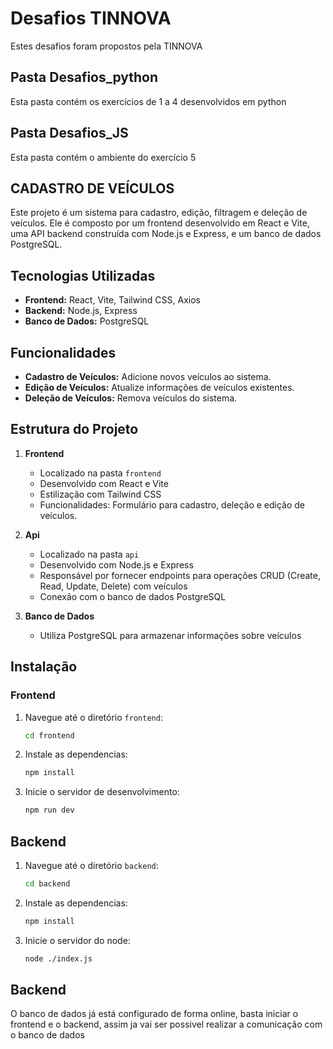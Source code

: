 # Desafios TINNOVA

Estes desafios foram propostos pela TINNOVA

## Pasta Desafios_python

Esta pasta contém os exercícios de 1 a 4 desenvolvidos em python

## Pasta Desafios_JS

Esta pasta contém o ambiente do exercício 5

## CADASTRO DE VEÍCULOS

Este projeto é um sistema para cadastro, edição, filtragem e deleção de veículos. Ele é composto por um frontend desenvolvido em React e Vite, uma API backend construída com Node.js e Express, e um banco de dados PostgreSQL.

## Tecnologias Utilizadas

- **Frontend:** React, Vite, Tailwind CSS, Axios
- **Backend:** Node.js, Express
- **Banco de Dados:** PostgreSQL

## Funcionalidades

- **Cadastro de Veículos:** Adicione novos veículos ao sistema.
- **Edição de Veículos:** Atualize informações de veículos existentes.
- **Deleção de Veículos:** Remova veículos do sistema.

## Estrutura do Projeto

1. **Frontend**
   - Localizado na pasta `frontend`
   - Desenvolvido com React e Vite
   - Estilização com Tailwind CSS
   - Funcionalidades: Formulário para cadastro, deleção e edição de veículos.

2. **Api**
   - Localizado na pasta `api`
   - Desenvolvido com Node.js e Express
   - Responsável por fornecer endpoints para operações CRUD (Create, Read, Update, Delete) com veículos
   - Conexão com o banco de dados PostgreSQL

3. **Banco de Dados**
   - Utiliza PostgreSQL para armazenar informações sobre veículos

## Instalação

### Frontend

1. Navegue até o diretório `frontend`:
   ```bash
   cd frontend

2. Instale as dependencias:
   ```bash
   npm install

3. Inicie o servidor de desenvolvimento:
   ```bash
   npm run dev

## Backend

1. Navegue até o diretório `backend`:
   ```bash
   cd backend

2. Instale as dependencias:
   ```bash
   npm install

3. Inicie o servidor do node:
   ```bash
   node ./index.js

## Backend

O banco de dados já está configurado de forma online, basta iniciar o frontend e o backend, assim ja vai ser possivel realizar a comunicação com o banco de dados
